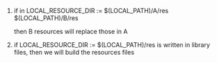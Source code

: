 1. if in LOCAL_RESOURCE_DIR := $(LOCAL_PATH)/A/res \
                      $(LOCAL_PATH)/B/res
                      
   then B resources will replace those in A

2. if LOCAL_RESOURCE_DIR := $(LOCAL_PATH)/res is written in library files, then we will build the resources files

